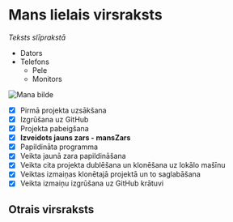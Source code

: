 # Mans lielais virsraksts

*Teksts slīprakstā*

* Dators
* Telefons
	* Pele
	* Monitors

![Mana bilde](https://pbs.twimg.com/tweet_video_thumb/C34h-HpVMAEgAGc.jpg)

- [x] Pirmā projekta uzsākšana
- [x] Izgrūšana uz GitHub
- [x] Projekta pabeigšana
- [x] **Izveidots jauns zars - mansZars**
- [x] Papildināta programma
- [x] Veikta jaunā zara papildināšana
- [x] Veikta cita projekta dublēšana un klonēšana uz lokālo mašīnu
- [x] Veiktas izmaiņas klonētajā projektā un to saglabāšana
- [x] Veikta izmaiņu izgrūšana uz GitHub krātuvi

## Otrais virsraksts
